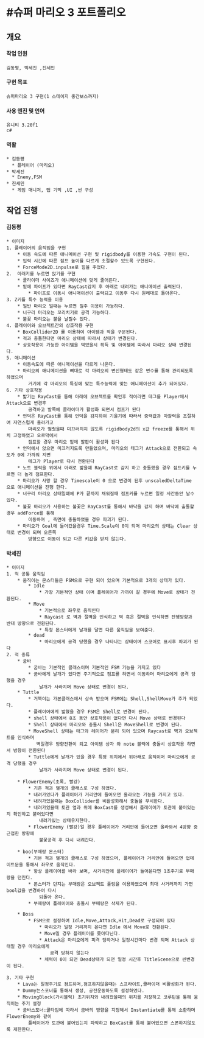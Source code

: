 #슈퍼 마리오 3 포트폴리오
=================================
## 개요

#### 작업 인원
    김동평, 박세진 ,진세민

#### 구현 목표
    슈퍼마리오 3 구현(1 스테이지 중간보스까지)

#### 사용 엔진 및 언어
    유니티 3.20f1
    c# 

#### 역활
    * 김동평
      * 플레이어 (마리오)
    * 박세진
      * Enemy,FSM
    * 진세민
      * 게임 매니저, 맵 기믹 ,UI ,씬 구성


## 작업 진행

 #### 김동평
    
    * 이미지
    1. 플레이어의 움직임을 구현
        * 이동 속도에 따른 애니메이션 구현 및 rigidbody를 이용한 가속도 구현이 된다.
        * 입력 시간에 따른 점프 높이를 다르게 조절할수 있도록 구현된다.
        * ForceMode2D.inpulse로 힘을 주었다.
    2.  아래키를 누르면 앉기를 구현
        * 콜라이더 사이즈가 애니메이션에 맞게 줄어든다.
        * 밑에 파이프가 있다면 RayCast감지 후 아래로 내려가는 애니메이션 출력된다.
            * 파이프로 이동시 애니매이션이 출력되고 이동후 다시 원래대로 돌아온다.
    3. Z키를 특수 능력을 이용
        * 일반 마리오 일때는 누르면 질주 이용이 가능하다.
        * 너구리 마리오는 꼬리치기로 공격 가능하다.
        * 불꽃 마리오는 불을 날릴수 있다.
    4. 플레이어와 오브젝트간의 상호작용 구현
        * BoxCollider2D 를 이용하여 아이템과 적을 구분된다.
        * 적과 충돌한다면 마리오 상태에 따라서 상태가 변경된다.
        * 상호작용이 가능한 아이템을 먹었을시 획득 및 아이템에 따라서 마리오 상태 변경된다.
    5. 애니매이션 
        * 이동속도에 따른 애니매이션을 다르게 나온다.
        * 마리오의 애니메이션을 뼈대로 각 마리오의 변신형태도 같은 변수를 통해 관리되도록 하였으며
            거기에 각 마리오의 특징에 맞는 특수능력에 맞는 애니메이션이 추가 되어있다.
    6. 기타 상호작용
        * 밟기는 RayCast를 통해 아래에 오브젝트를 확인후 적이라면 테그를 Player에서 Attack으로 변경후 
            공격하고 발쪽에 콜라이더가 활성화 되면서 점프가 된다
        * 언덕은 RayCast를 통해 언덕을 감지하여 기울기에 따라서 중력값과 마찰력을 조절하여 자연스럽게 올라가고
            마리오가 멈췄을때 미끄러지지 않도록 rigidbody2d의 x값 freeze를 통해서 위치 고정하였고 오르막에서 
            점프할 경우 마리오 밑에 발판이 활성화 된다
        * 언덕에서 앉으면 미끄러지도록 만들었으며, 마리오의 테그가 Attack으로 전환되고 속도가 0에 가까워 지면  
            테그가 Player로 다시 전환된다
        * 노트 블럭을 위에서 아래로 밟을떄 RayCast로 감지 하고 충돌했을 경우 점프키를 누르면 더 높게 점프한다.
        * 마리오가 사망 할 경우 Timescale이 0 으로 변경이 된후 unscaledDeltaTime 으로 애니메이션을 진행 한다.
        * 너구리 마리오 상태일떄에 P가 끝까지 채워질때 점프키를 누르면 일정 사간동안 날수 있다.
        * 불꽃 마리오가 사용하는 불꽃은 RayCast를 통해서 바닥을 감지 하며 바닥에 출돌할 경우 addForce를 통해 
            이동하며 , 측면에 충돌하였을 경우 파괴가 된다.
        * 마리오가 Goal에 들어갔을경우 Time.Scale이 0이 되며 마리오의 상태는 Clear 상태로 변경이 되며 오른쪽 
            방향으로 이동이 되고 다른 키값을 받지 않는다.

#### 박세진
    * 이미지
    1. 적 공통 움직임
        * 움직이는 몬스터들은 FSM으로 구현 되어 있으며 기본적으로 3개의 상태가 있다.
            * Idle
                * 가장 기본적인 상태 이며 플레이어가 가까이 갈 경우에 Move로 상태가 전환된다.
            * Move
                * 기본적으로 좌우로 움직인다
                * Raycast 로 벽과 절벽을 인식하고 벽 혹은 절벽을 인식하면 잔행방향과 반대 방향으로 전환된다.
                * 특정 몬스터에게 날개를 달면 다른 움직임을 보여준다.
            * dead
                * 마리오에게 공격 당했을 경우 나타나는 상태이며 스코어로 표시후 파괴가 된다
    2. 적 종류
        * 굼바
            * 굼바는 기본적인 클래스이며 기본적인 FSM 기능을 가지고 있다
            * 굼바에게 날개가 있다면 주기적으로 점프를 하면서 이동하며 마리오에게 공격 당했을 경우
                날개가 사라지며 Move 상태로 변경이 된다.
        * Tuttle 
            * 거북이는 가본클래스에서 상속 받으며 FSM에는 Shell,ShellMove가 추가 되었다.
            * 플레이어에게 밟혔을 경우 FSM은 Shell로 변경이 된다.
            * shell 상태에서 8초 동안 상호작용이 없다면 다시 Move 상태로 변경된다
            * Shell 상태에서 마리오와 충돌시 Shell은 MoveShell로 변경이 된다.
            * MoveShell 상태는 태그와 레이어가 분리 되어 있으며 Raycast로 벽과 오브젝트를 인식하며
               벽일경우 방향전환이 되고 아이템 상자 와 note 블럭에 충돌시 상호작용 하면서 방향이 전환된다
            * Tuttle에게 날개가 있을 경우 특정 위치에서 위아래로 움직이며 마리오에게 공격 당했을 경우
                날개가 사라지며 Move 상태로 변경이 된다.

        * FlowerEnemy(초록, 빨강)
            * 기존 적과 별개의 클래스로 구성 하였다.
            * 내려가있다가 플레이어가 거리안에 들어오면 올라오는 기능을 가지고 있다.
            * 내려가있을때는 BoxCollider를 비활성화해서 충돌을 무시한다.
            * 내려가있을때 토관 옆과 위에 BoxCast를 생성해서 플레이어가 토관에 붙어있는지 확인하고 붙어있다면 
                내려가있는 상태유지한다.
            * FlowerEnemy (빨강)일 경우 플레이어가 거리안에 들어오면 올라와서 4방향 중 근접한 방향에 
                불꽃공격 후 다시 내려간다.

        * boo(부매랑 몬스터)
            * 기본 적과 별개의 클래스로 구성 하였으며, 플레이어가 거리안에 들어오면 업데이트문을 통해서 좌우로 움직인다.
            * 항상 플레이어를 바라 보며, 사거리안에 플레이어가 들어온다면 1초주기로 부매랑을 던진다.
            * 몬스터가 던지는 부매랑은 오브젝트 풀링을 이용하였으며 최대 사거러까지 가면 bool값을 변경하여 다시
                되돌아 온다.
            * 부매랑이 플레이어와 충돌시 부메랑은 삭제가 된다.

        * Boss
            * FSM으로 설정하여 Idle,Move,Attack,Hit,Dead로 구성되어 있다
                * 마리오가 일정 거리까지 온다면 Idle 에서 Move로 전환된다.
                * Move일 경우 플레이어를 쫒아다닌다.
                * Attack은 마리오에게 피격 당하거나 일정시간마다 변경 되며 Attack 상태일 경우 마리오에게
                    공격 당하지 않는다
                * 체력이 0이 되면 Dead상태가 되면 일정 시간후 TitleScene으로 씬변경이 된다.
        
    3. 기타 구현
        * Lava는 일정주기로 점프하며,점프하지않을때는 스프라이트,콜라이더 비활성화가 된다.
        * Dummy는스포너를 통해서 생성, 공전운동하도록 설정하였다.
        * MovingBlock(가시블럭) 초기위치와 내려왔을때의 위치를 저장하고 코루틴을 통해 움직이는 주기 설정
        * 굼바스포너:쿨타임에 따라서 굼바의 방향을 지정해서 Instantiate를 통해 소환하며 FlowerEnemy와 같이 
            플레이어가 토관에 붙어있는지 파악하고 BoxCast를 통해 붙어있으면 스폰하지않도록 제한한다.


        
